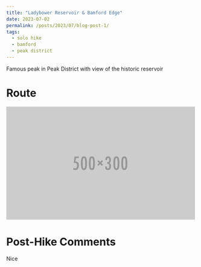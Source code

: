 ```yaml
---
title: "Ladybower Reservoir & Bamford Edge"
date: 2023-07-02
permalink: /posts/2023/07/blog-post-1/
tags:
  - solo hike
  - bamford
  - peak district
---
```


Famous peak in Peak District with view of the historic reservoir

Route
======
<img src="/images/500x300.png">

Post-Hike Comments
======
Nice